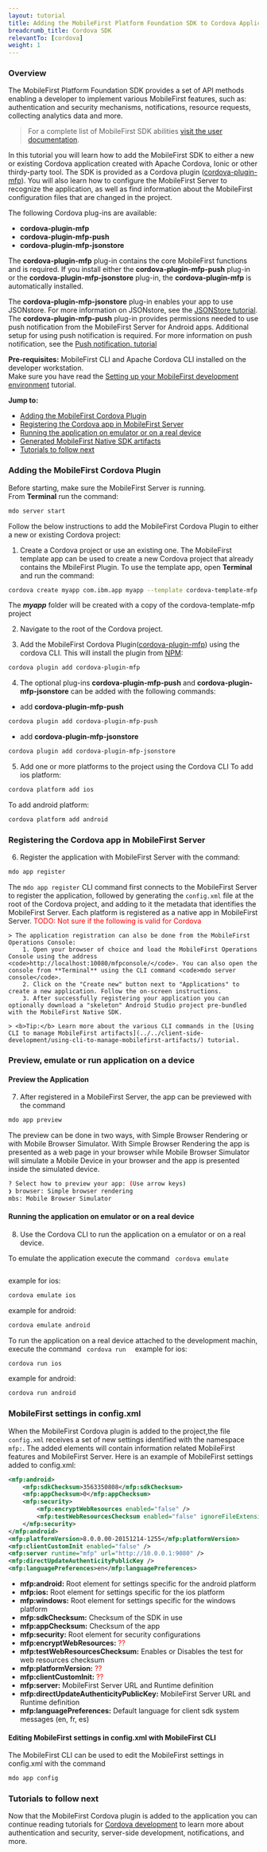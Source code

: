 ```yaml
---
layout: tutorial
title: Adding the MobileFirst Platform Foundation SDK to Cordova Applications
breadcrumb_title: Cordova SDK
relevantTo: [cordova]
weight: 1
---
```


### Overview
The MobileFirst Platform Foundation SDK provides a set of API methods enabling a developer to implement various MobileFirst features, such as: authentication and security mechanisms, notifications, resource requests, collecting analytics data and more.

> For a complete list of MobileFirst SDK abilities [visit the user documentation](http://www-01.ibm.com/support/knowledgecenter/SSHS8R_8.0.0/wl_welcome.html).

In this tutorial you will learn how to add the MobileFirst SDK to either a new or existing Cordova application created with Apache Cordova, Ionic or other thirdy-party tool. The SDK is provided as a Cordova plugin ([cordova-plugin-mfp](https://www.npmjs.com/package/cordova-plugin-mfp)). You will also learn how to configure the MobileFirst Server to recognize the application, as well as find information about the MobileFirst configuration files that are changed in the project.

The following Cordova plug-ins are available:

* **cordova-plugin-mfp**
* **cordova-plugin-mfp-push**
* **cordova-plugin-mfp-jsonstore**

The **cordova-plugin-mfp** plug-in contains the core MobileFirst functions and is required. If you install either the **cordova-plugin-mfp-push** plug-in or the **cordova-plugin-mfp-jsonstore** plug-in, the **cordova-plugin-mfp** is automatically installed.

The **cordova-plugin-mfp-jsonstore** plug-in enables your app to use JSONstore. For more information on JSONstore, see the [JSONStore tutorial](../client-side-development/jsonstore/).
The **cordova-plugin-mfp-push** plug-in provides permissions needed to use push notification from the MobileFirst Server for Android apps. Additional setup for using push notification is required. For more information on push notification, see the [Push notification. tutorial](../notifications/push-notifications-overview/)

**Pre-requisites:** MobileFirst CLI and Apache Cordova CLI installed on the developer workstation.  
Make sure you have read the [Setting up your MobileFirst development environment](../../setting-up-the-mobilefirst-development-environment) tutorial.

**Jump to:**

- [Adding the MobileFirst Cordova Plugin](#adding-the-mobilefirst-cordova-plugin)
- [Registering the Cordova app in MobileFirst Server](#registering-the-cordova-app-in-mobilefirstserver)
- [Running the application on emulator or on a real device](#running-the-application-on-emulator-or-on-a-real-device)
- [Generated MobileFirst Native SDK artifacts](#generated-mobilefirst-native-sdk-artifacts)
- [Tutorials to follow next](#tutorials-to-follow-next)



### Adding the MobileFirst Cordova Plugin
Before starting, make sure the MobileFirst Server is running.  
From **Terminal** run the command:

```bash
mdo server start
```

Follow the below instructions to add the MobileFirst Cordova Plugin to either a new or existing Cordova project:

1. Create a Cordova project or use an existing one. The MobileFirst template app can be used to create a new Cordova project that already contains the MbileFirst Plugin. To use the template app, open **Terminal**  and run the command:

```bash
cordova create myapp com.ibm.app myapp --template cordova-template-mfp
```
The ***myapp*** folder will be created with a copy of the cordova-template-mfp project

2. Navigate to the root of the Cordova project.

3. Add the MobileFirst Cordova Plugin([cordova-plugin-mfp](https://www.npmjs.com/package/cordova-plugin-mfp)) using the cordova CLI. This will install the plugin from [NPM](https://www.npmjs.com/package/cordova-plugin-mfp):

```bash
cordova plugin add cordova-plugin-mfp
```

4. The optional plug-ins **cordova-plugin-mfp-push** and  **cordova-plugin-mfp-jsonstore** can be added with the following commands:

* add **cordova-plugin-mfp-push**

```bash
cordova plugin add cordova-plugin-mfp-push
```

* add **cordova-plugin-mfp-jsonstore**

```bash
cordova plugin add cordova-plugin-mfp-jsonstore
```

5. Add one or more platforms to the project using the Cordova CLI
    To add ios platform:

```bash
cordova platform add ios
```
   To add android platform:

```bash
cordova platform add android
```

### Registering the Cordova app in MobileFirst Server

6. Register the application with MobileFirst Server with the command:

```bash
mdo app register
```

The <code>mdo app register</code> CLI command first connects to the MobileFirst Server to register the application, followed by generating the <code>config.xml</code> file at the root of the Cordova project, and adding to it the metadata that identifies the MobileFirst Server. Each platform is registered as a native app in MobileFirst Server.
<span style="color:red">TODO: Not sure if the following is valid for Cordova</span>


    > The application registration can also be done from the MobileFirst Operations Console:    
        1. Open your browser of choice and load the MobileFirst Operations Console using the address  <code>http://localhost:10080/mfpconsole/</code>. You can also open the console from **Terminal** using the CLI command <code>mdo server console</code>.  
        2. Click on the "Create new" button next to "Applications" to create a new application. Follow the on-screen instructions.  
        3. After successfully registering your application you can optionally download a "skeleton" Android Studio project pre-bundled with the MobileFirst Native SDK.

    > <b>Tip:</b> Learn more about the various CLI commands in the [Using CLI to manage MobileFirst artifacts](../../client-side-development/using-cli-to-manage-mobilefirst-artifacts/) tutorial.

### Preview, emulate or run application on a device
#### Preview the Application
7. After registered in a MobileFirst Server, the app can be previewed with the command

```bash
mdo app preview
```
The preview can be done in two ways, with Simple Browser Rendering or with Mobile Browser Simulator. With Simple Browser Rendering the app is presented as a web page in your browser while Mobile Browser Simulator will simulate a Mobile Device in your browser and the app is presented inside the simulated device.

```bash
? Select how to preview your app: (Use arrow keys)
❯ browser: Simple browser rendering
mbs: Mobile Browser Simulator
```

#### Running the application on emulator or on a real device

8. Use the Cordova CLI to run the application on a emulator or on a real device.

To emulate the application execute the command <code> cordova emulate <platform> </code>

example for ios:

```bash
cordova emulate ios
```

example for android:

```bash
cordova emulate android
```

To run the application on a real device attached to the development machin, execute the command <code> cordova run <platform> </code>
example for ios:

```bash
cordova run ios
```		

example for android:

```bash
cordova run android
```

### MobileFirst settings in config.xml
When the MobileFirst Cordova plugin is added to the project,the file <code> config.xml</code> receives a set of new settings identified with the namespace  <code>mfp:</code>. The added elements will contain information related MobileFirst features and MobileFirst Server. Here is an example of MobileFirst settings added to config.xml:

```xml
<mfp:android>
    <mfp:sdkChecksum>3563350808</mfp:sdkChecksum>
    <mfp:appChecksum>0</mfp:appChecksum>
    <mfp:security>
        <mfp:encryptWebResources enabled="false" />
        <mfp:testWebResourcesChecksum enabled="false" ignoreFileExtensions="png, jpg, jpeg, gif, mp4, mp3" />
    </mfp:security>
</mfp:android>
<mfp:platformVersion>8.0.0.00-20151214-1255</mfp:platformVersion>
<mfp:clientCustomInit enabled="false" />
<mfp:server runtime="mfp" url="http://10.0.0.1:9080" />
<mfp:directUpdateAuthenticityPublicKey />
<mfp:languagePreferences>en</mfp:languagePreferences>
```

* **mfp:android:** Root element for settings specific for the android platform
* **mfp:ios:** Root element for settings specific for the ios platform
* **mfp:windows:** Root element for settings specific for the windows platform
* **mfp:sdkChecksum:** Checksum of the SDK in use
* **mfp:appChecksum:** Checksum of the app
* **mfp:security:** Root element for security configurations
* **mfp:encryptWebResources:** <span style="color:red">??</span>
* **mfp:testWebResourcesChecksum:** Enables or Disables the test for web resources checksum
* **mfp:platformVersion:**  <span style="color:red">??</span>
* **mfp:clientCustomInit:** <span style="color:red">??</span>
* **mfp:server:** MobileFirst Server URL and Runtime definition
* **mfp:directUpdateAuthenticityPublicKey:** MobileFirst Server URL and Runtime definition
* **mfp:languagePreferences:** Default language for client sdk system messages (en, fr, es)


#### Editing MobileFirst settings in config.xml with MobileFirst CLI

The MobileFirst CLI can be used to edit the MobileFirst settings in config.xml with the command

```bash
mdo app config
```

### Tutorials to follow next
Now that the MobileFirst Cordova plugin is added to the application you can continue reading tutorials for [Cordova development](../../hybrid-tutorials/) to learn more about authentication and security, server-side development, notifications, and more.
